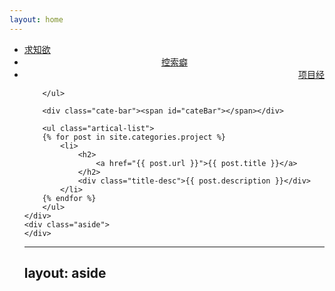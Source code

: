 ```yaml
---
layout: home
---
```


<div class="index-content project">
    <div class="section">
        <ul class="artical-cate">
            <li><a href="/" title="study"><span>求知欲</span></a></li>
            <li style="text-align:center"><a href="/think" title="think"><span>控索癖</span></a></li>
            <li class="on" style="text-align:right"><a href="/project" title="project"><span>项目经</span></a></li>

        </ul>

        <div class="cate-bar"><span id="cateBar"></span></div>

        <ul class="artical-list">
        {% for post in site.categories.project %}
            <li>
                <h2>
                    <a href="{{ post.url }}">{{ post.title }}</a>
                </h2>
                <div class="title-desc">{{ post.description }}</div>
            </li>
        {% endfor %}
        </ul>
    </div>
    <div class="aside">
    </div>

---
layout: aside
---


</div>
